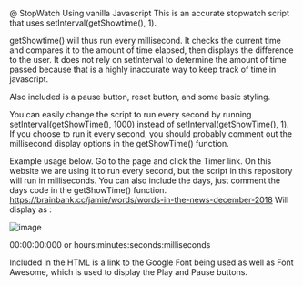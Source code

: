 @ StopWatch Using vanilla Javascript
This is an accurate stopwatch script that uses setInterval(getShowtime(), 1).

getShowtime() will thus run every millisecond. It checks the current time and compares it to the amount of time elapsed, then displays the difference to the user. It does not rely on setInterval to determine the amount of time passed because that is a highly inaccurate way to keep track of time in javascript.

Also included is a pause button, reset button, and some basic styling.

You can easily change the script to run every second by running setInterval(getShowTime(), 1000) instead of setInterval(getShowTime(), 1). If you choose to run it every second, you should probably comment out the millisecond display options in the getShowTime() function.

Example usage below. Go to the page and click the Timer link. On this website we are using it to run every second, but the script in this repository will run in milliseconds. You can also include the days, just comment the days code in the getShowTime() function.
https://brainbank.cc/jamie/words/words-in-the-news-december-2018
Will display as :

![image](https://user-images.githubusercontent.com/123397357/236668037-0d0410a6-9e71-4212-8e16-878888148cd9.png)

00:00:00:000 or hours:minutes:seconds:milliseconds

Included in the HTML is a link to the Google Font being used as well as Font Awesome, which is used to display the Play and Pause buttons.
